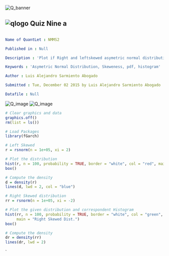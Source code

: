 ![Q_banner](https://github.com/QuantLet/Styleguide-and-Validation-procedure/blob/master/pictures/banner.png)

## ![qlogo](https://github.com/QuantLet/Styleguide-and-Validation-procedure/blob/master/pictures/qloqo.png) **Quiz Nine a**

```yaml

Name of QuantLet : NMMS2

Published in : Null

Description : 'Plot if Right and leftskewed asymetric normal distributions' 

Keywords : 'Asymetric Normal Distribution, Skeweness, pdf, histogram'

Author : Luis Alejandro Sarmiento Abogado

Submitted : Tue, December 02 2015 by Luis Alejandro Sarmiento Abogado

Datafile : Null
```
![Q_image](https://cloud.githubusercontent.com/assets/15620386/11501538/45696f1e-9835-11e5-80cf-e912fd50923f.png)
![Q_image](https://cloud.githubusercontent.com/assets/15620386/11501538/45696f1e-9835-11e5-80cf-e912fd50923f.png)

```r
# Clear graphics and data
graphics.off()
rm(list = ls())

# Load Packages
library(fGarch)

# Left Skewed
r = rsnorm(n = 1e+05, xi = 2)

# Plot the distribution
hist(r, n = 100, probability = TRUE, border = "white", col = "red", main = "Left Skewed Dist.")
box()

# Compute the density
d = density(r)
lines(d, lwd = 2, col = "blue")

# Right Skewed distribution 
rr = rsnorm(n = 1e+05, xi = -2)

# Plot the given distribution and correspondent Histogram
hist(rr, n = 100, probability = TRUE, border = "white", col = "green", 
     main = "Right Skewed Dist.")
box()

# Compute the density
dr = density(rr)
lines(dr, lwd = 2)

```




`


